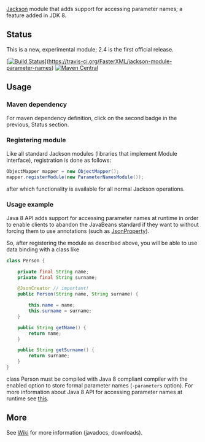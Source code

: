 [Jackson](../../../jackson) module
that adds support for accessing parameter names; a feature added in JDK 8.

## Status

This is a new, experimental module; 2.4 is the first official release.

[[![Build Status](https://travis-ci.org/FasterXML/jackson-module-parameter-names.svg)](https://travis-ci.org/FasterXML/jackson-module-parameter-names)](https://travis-ci.org/FasterXML/jackson-module-parameter-names)
[![Maven Central](https://maven-badges.herokuapp.com/maven-central/com.fasterxml.jackson.module/jackson-module-parameter-names/badge.svg)](https://maven-badges.herokuapp.com/maven-central/com.fasterxml.jackson.module/jackson-module-parameter-names)


## Usage

### Maven dependency

For maven dependency definition, click on the second badge in the previous, Status section.

### Registering module

Like all standard Jackson modules (libraries that implement Module interface), registration is done as follows:

```java
ObjectMapper mapper = new ObjectMapper();
mapper.registerModule(new ParameterNamesModule());
```

after which functionality is available for all normal Jackson operations.

### Usage example

Java 8 API adds support for accessing parameter names at runtime in order to enable clients to abandon the JavaBeans standard if they want to without forcing them to use annotations (such as [JsonProperty][1]).

So, after registering the module as described above, you will be able to use data binding with a class like

```java
class Person {

    private final String name;
    private final String surname;

    @JsonCreator // important!
    public Person(String name, String surname) {

        this.name = name;
        this.surname = surname;
    }

    public String getName() {
        return name;
    }

    public String getSurname() {
        return surname;
    }
}
```
class Person must be compiled with Java 8 compliant compiler with the enabled option to store formal parameter names (`-parameters` option). For more information about Java 8 API for accessing parameter names at runtime see [this][2].


## More

See [Wiki](../../wiki) for more information (javadocs, downloads).

[1]: http://jackson.codehaus.org/1.1.2/javadoc/org/codehaus/jackson/annotate/JsonProperty.html
[2]: http://docs.oracle.com/javase/tutorial/reflect/member/methodparameterreflection.html
